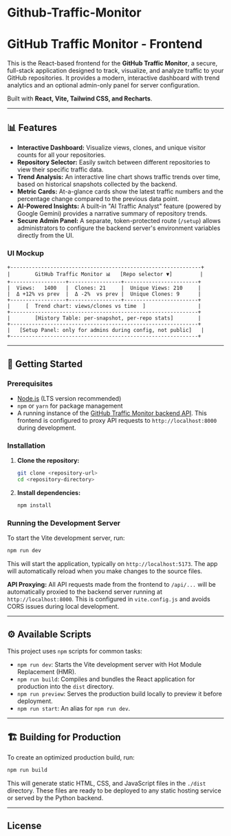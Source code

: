 # Github-Traffic-Monitor

# GitHub Traffic Monitor - Frontend

This is the React-based frontend for the **GitHub Traffic Monitor**, a secure, full-stack application designed to track, visualize, and analyze traffic to your GitHub repositories. It provides a modern, interactive dashboard with trend analytics and an optional admin-only panel for server configuration.

Built with **React, Vite, Tailwind CSS, and Recharts**.

---

## 📊 Features

- **Interactive Dashboard:** Visualize views, clones, and unique visitor counts for all your repositories.
- **Repository Selector:** Easily switch between different repositories to view their specific traffic data.
- **Trend Analysis:** An interactive line chart shows traffic trends over time, based on historical snapshots collected by the backend.
- **Metric Cards:** At-a-glance cards show the latest traffic numbers and the percentage change compared to the previous data point.
- **AI-Powered Insights:** A built-in "AI Traffic Analyst" feature (powered by Google Gemini) provides a narrative summary of repository trends.
- **Secure Admin Panel:** A separate, token-protected route (`/setup`) allows administrators to configure the backend server's environment variables directly from the UI.

### UI Mockup
```
+--------------------------------------------------------------+
|        GitHub Traffic Monitor 📊   [Repo selector ▼]         |
+------------------+-----------------+------------------------+
|  Views:   1400   |  Clones: 21     |  Unique Views: 210     |
|  Δ +12% vs prev  |  Δ -2%  vs prev |  Unique Clones: 9      |
+------------------+-----------------+------------------------+
|     [  Trend chart: views/clones vs time  ]                 |
+-------------------------------------------------------------+
|        [History Table: per-snapshot, per-repo stats]        |
+-------------------------------------------------------------+
|   [Setup Panel: only for admins during config, not public]   |
+-------------------------------------------------------------+
```

---

## 🚀 Getting Started

### Prerequisites

- [Node.js](https://nodejs.org/) (LTS version recommended)
- `npm` or `yarn` for package management
- A running instance of the [GitHub Traffic Monitor backend API](https://github.com/your-org/github-traffic-monitor). This frontend is configured to proxy API requests to `http://localhost:8000` during development.

### Installation

1.  **Clone the repository:**
    ```sh
    git clone <repository-url>
    cd <repository-directory>
    ```

2.  **Install dependencies:**
    ```sh
    npm install
    ```

### Running the Development Server

To start the Vite development server, run:

```sh
npm run dev
```

This will start the application, typically on `http://localhost:5173`. The app will automatically reload when you make changes to the source files.

**API Proxying:** All API requests made from the frontend to `/api/...` will be automatically proxied to the backend server running at `http://localhost:8000`. This is configured in `vite.config.js` and avoids CORS issues during local development.

---

## ⚙️ Available Scripts

This project uses `npm` scripts for common tasks:

-   `npm run dev`: Starts the Vite development server with Hot Module Replacement (HMR).
-   `npm run build`: Compiles and bundles the React application for production into the `dist` directory.
-   `npm run preview`: Serves the production build locally to preview it before deployment.
-   `npm run start`: An alias for `npm run dev`.

---

## 🏗️ Building for Production

To create an optimized production build, run:

```sh
npm run build
```

This will generate static HTML, CSS, and JavaScript files in the `./dist` directory. These files are ready to be deployed to any static hosting service or served by the Python backend.

---

## License
